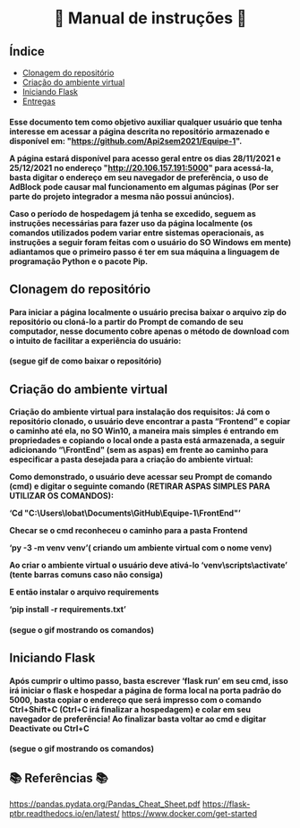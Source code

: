 <h1 align="center">

 📖 Manual de instruções 📖

</h1>

## Índice

* [Clonagem do repositório](#Clonagem-do-repositório)
* [Criação do ambiente virtual](#Criação-do-ambiente-virtual)
* [Iniciando Flask](#Iniciando-Flask)
* [Entregas](#Entregas)

<h4>

Esse documento tem como objetivo auxiliar qualquer usuário que tenha interesse em acessar a
página descrita no repositório armazenado e disponível em:
"https://github.com/Api2sem2021/Equipe-1".

A página estará disponível para acesso geral entre os dias 28/11/2021 e 25/12/2021 no endereço
"http://20.106.157.191:5000" para acessá-la, basta digitar o endereço em seu navegador de
preferência, o uso de AdBlock pode causar mal funcionamento em algumas páginas (Por ser parte
do projeto integrador a mesma não possui anúncios).

Caso o período de hospedagem já tenha se excedido, seguem as instruções necessárias para fazer
uso da página localmente (os comandos utilizados podem variar entre sistemas operacionais, as
instruções a seguir foram feitas com o usuário do SO Windows em mente) adiantamos que o
primeiro passo é ter em sua máquina a linguagem de programação Python e o pacote Pip.

</h4>


## Clonagem do repositório

<h4>
Para iniciar a página localmente o usuário precisa baixar o arquivo zip do repositório ou
cloná-lo a partir do Prompt de comando de seu computador, nesse documento cobre
apenas o método de download com o intuito de facilitar a experiência do usuário:
</h4>

<h4>
(segue gif de como baixar o repositório)
</h4>

## Criação do ambiente virtual 

<h4>

Criação do ambiente virtual para instalação dos requisitos:
Já com o repositório clonado, o usuário deve encontrar a pasta “Frontend” e copiar o
caminho até ela, no SO Win10, a maneira mais simples é entrando em propriedades e
copiando o local onde a pasta está armazenada, a seguir adicionando “\FrontEnd" (sem
as aspas) em frente ao caminho para especificar a pasta desejada para a criação do
ambiente virtual:

Como demonstrado, o usuário deve acessar seu Prompt de comando (cmd) e digitar o
seguinte comando (RETIRAR ASPAS SIMPLES PARA UTILIZAR OS COMANDOS):

__‘Cd "C:\Users\lobat\Documents\GitHub\Equipe-1\FrontEnd"’__

Checar se o cmd reconheceu o caminho para a pasta Frontend

__‘py -3 -m venv venv’__( criando um ambiente virtual com o nome venv)

Ao criar o ambiente virtual o usuário deve ativá-lo
__‘venv\scripts\activate’__ (tente barras comuns caso não consiga)

E então instalar o arquivo requirements

__‘pip install -r requirements.txt’__

</h4>

<h4>
(segue o gif mostrando os comandos)
</h4>

## Iniciando Flask

<h4>
Após cumprir o ultimo passo, basta escrever ‘flask run’ em seu cmd, isso irá iniciar o
flask e hospedar a página de forma local na porta padrão do 5000, basta copiar o endereço
que será impresso com o comando Ctrl+Shift+C (Ctrl+C irá finalizar a hospedagem) e
colar em seu navegador de preferência!
Ao finalizar basta voltar ao cmd e digitar Deactivate ou Ctrl+C
</h4>

<h4>
(segue o gif mostrando os comandos)
</h4>
  
## 📚 Referências 📚

<https://pandas.pydata.org/Pandas_Cheat_Sheet.pdf>
<https://flask-ptbr.readthedocs.io/en/latest/>
<https://www.docker.com/get-started>

